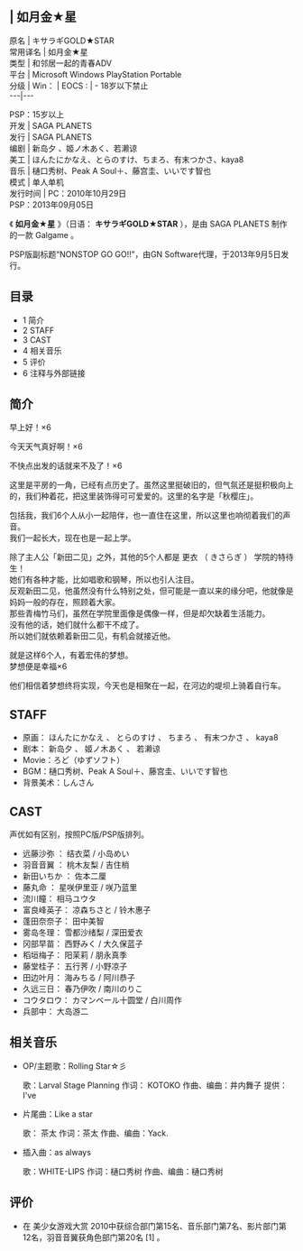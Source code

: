 |  如月金★星  
---  
原名  |  キサラギGOLD★STAR   
常用译名  |  如月金★星   
类型  |  和邻居一起的青春ADV   
平台  |  Microsoft Windows  PlayStation Portable   
分级  |  Win：  |  EOCS  :  |  \- 18岁以下禁止   
---|---  
  
PSP：15岁以上  
开发  |  SAGA PLANETS   
发行  |  SAGA PLANETS   
编剧  |  新岛夕  、姬ノ木あく、若濑谅   
美工  |  ほんたにかなえ、とらのすけ、ちまろ、有末つかさ、kaya8   
音乐  |  樋口秀树、Peak A Soul＋、藤宫圭、いいです智也   
模式  |  单人单机   
发行时间  |  PC：2010年10月29日   
PSP：2013年09月05日  
  
《 **如月金★星** 》（日语：  **キサラギGOLD★STAR** ），是由  SAGA PLANETS  制作的一款  Galgame  。

PSP版副标题“NONSTOP GO GO!!”，由GN Software代理，于2013年9月5日发行。

##  目录

  * 1  简介 
  * 2  STAFF 
  * 3  CAST 
  * 4  相关音乐 
  * 5  评价 
  * 6  注释与外部链接 

##  简介

早上好！×6

今天天气真好啊！×6

不快点出发的话就来不及了！×6

这里是平房的一角，已经有点历史了。虽然这里挺破旧的，但气氛还是挺积极向上的，我们种着花，把这里装饰得可可爱爱的。这里的名字是「秋樱庄」。

包括我，我们6个人从小一起陪伴，也一直住在这里，所以这里也响彻着我们的声音。  
我们一起长大，现在也是一起上学。

除了主人公「新田二见」之外，其他的5个人都是  更衣  （  きさらぎ  ）  学院的特待生！  
她们有各种才能，比如唱歌和钢琴，所以也引人注目。  
反观新田二见，他虽然没有什么特别之处，但可能是一直以来的缘分吧，他就像是妈妈一般的存在，照顾着大家。  
那些青梅竹马们，虽然在学院里面像是偶像一样，但是却欠缺着生活能力。  
没有他的话，她们就什么都干不成了。  
所以她们就依赖着新田二见，有机会就接近他。

就是这样6个人，有着宏伟的梦想。  
梦想便是幸福×6

他们相信着梦想终将实现，今天也是相聚在一起，在河边的堤坝上骑着自行车。

##  STAFF

  * 原画：  ほんたにかなえ  、  とらのすけ  、  ちまろ  、  有末つかさ  、  kaya8 
  * 剧本：  新岛夕  、  姬ノ木あく  、  若濑谅 
  * Movie：ろど（ゆずソフト） 
  * BGM：樋口秀树、Peak A Soul＋、藤宫圭、いいです智也 
  * 背景美术：しんさん 

##  CAST

声优如有区别，按照PC版/PSP版排列。

  * 远藤沙弥  ：  结衣菜  /  小岛めい 
  * 羽音音翼  ：  桃木友梨  /  吉住梢 
  * 新田いちか  ：  佐本二厘 
  * 藤丸命  ：  星咲伊里亚  /  咲乃蓝里 
  * 流川瞳：  相马ユウタ 
  * 富良峰英子：  凉森ちさと  /  铃木惠子 
  * 蓬田奈奈子：  田中美智 
  * 雾岛冬理：  雪都沙绪梨  /  深田爱衣 
  * 冈部早苗：  西野みく  /  大久保蓝子 
  * 稻垣梅子：  阳茉莉  /  朋永真季 
  * 藤堂桂子：  五行荠  /  小野凉子 
  * 田边叶月：  海みちる  /  阿川恭子 
  * 久远三日：  春乃伊吹  /  南川のりこ 
  * コウタロウ：  カマンベール十圆堂  /  白川周作 
  * 兵部中：  大岛游二 

##  相关音乐

  * OP/主题歌：Rolling Star☆彡 

     歌：Larval Stage Planning 
     作词：  KOTOKO 
     作曲、编曲：井内舞子 
     提供：I've 

  * 片尾曲：Like a star 

     歌：  茶太 
     作词：茶太 
     作曲、编曲：Yack. 

  * 插入曲：as always 

     歌：WHITE-LIPS 
     作词：樋口秀树 
     作曲、编曲：樋口秀树 

##  评价

  * 在  美少女游戏大赏  2010中获综合部门第15名、音乐部门第7名、影片部门第12名，羽音音翼获角色部门第20名  [1]  。 